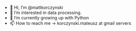 - 👋 Hi, I’m @mattkorczynski
- 👀 I’m interested in data processing.
- 🌱 I’m currently growing up with Python
- 📫 How to reach me -> korczynski.mateusz at gmail servers

<!---
mattkorczynski/mattkorczynski is a ✨ special ✨ repository because its `README.md` (this file) appears on your GitHub profile.
You can click the Preview link to take a look at your changes.
--->
